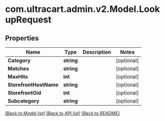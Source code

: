 
# com.ultracart.admin.v2.Model.LookupRequest

## Properties

Name | Type | Description | Notes
------------ | ------------- | ------------- | -------------
**Category** | **string** |  | [optional] 
**Matches** | **string** |  | [optional] 
**MaxHits** | **int** |  | [optional] 
**StorefrontHostName** | **string** |  | [optional] 
**StorefrontOid** | **int** |  | [optional] 
**Subcategory** | **string** |  | [optional] 

[[Back to Model list]](../README.md#documentation-for-models)
[[Back to API list]](../README.md#documentation-for-api-endpoints)
[[Back to README]](../README.md)

